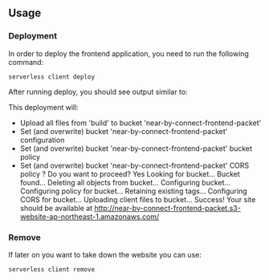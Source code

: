 ## Usage

### Deployment

In order to deploy the frontend application, you need to run the following command:

```
serverless client deploy
```

After running deploy, you should see output similar to:

This deployment will:
- Upload all files from 'build' to bucket 'near-by-connect-frontend-packet'
- Set (and overwrite) bucket 'near-by-connect-frontend-packet' configuration
- Set (and overwrite) bucket 'near-by-connect-frontend-packet' bucket policy
- Set (and overwrite) bucket 'near-by-connect-frontend-packet' CORS policy
? Do you want to proceed? Yes
Looking for bucket...
Bucket found...
Deleting all objects from bucket...
Configuring bucket...
Configuring policy for bucket...
Retaining existing tags...
Configuring CORS for bucket...
Uploading client files to bucket...
Success! Your site should be available at http://near-by-connect-frontend-packet.s3-website-ap-northeast-1.amazonaws.com/


### Remove
If later on you want to take down the website you can use:
```
serverless client remove
```
